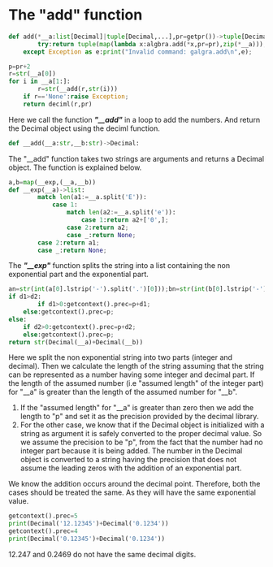 # The "add" function


```python
def add(*__a:list[Decimal]|tuple[Decimal,...],pr=getpr())->tuple[Decimal,...]:
		try:return tuple(map(lambda x:algbra.add(*x,pr=pr),zip(*__a)));
    except Exception as e:print("Invalid command: galgra.add\n",e);
```

```python
p=pr+2
r=str(__a[0])
for i in __a[1:]:
		r=str(__add(r,str(i)))
    if r=='None':raise Exception;
    return deciml(r,pr)
```

Here we call the function ***"__add"*** in a loop to add the numbers. And return the Decimal object using the deciml function.

```python
def __add(__a:str,__b:str)->Decimal:
```

The "__add" function takes two strings are arguments and returns a Decimal object. The function is explained below.

```python
a,b=map(__exp,(__a,__b))
def __exp(__a)->list:
		match len(a1:=__a.split('E')):
    		case 1:
        		match len(a2:=__a.split('e')):
            		case 1:return a2+['0',];
                case 2:return a2;
                case _:return None;
      	case 2:return a1;
        case _:return None;
```

The ***"__exp"*** function splits the string into a list containing the non exponential part and the exponential part.

```python
an=str(int(a[0].lstrip('-').split('.')[0]));bn=str(int(b[0].lstrip('-').split('.')[0]));d1=len(an)+int(a[1]);d2=len(bn)+int(b[1]);
if d1>d2:
		if d1>0:getcontext().prec=p+d1;
    else:getcontext().prec=p;
else:
  	if d2>0:getcontext().prec=p+d2;
    else:getcontext().prec=p;
return str(Decimal(__a)+Decimal(__b))
```

Here we split the non exponential string into two parts (integer and decimal). Then we calculate the length of the string assuming that the string can be represented as a number having some integer and decimal part. If the length of the assumed number (i.e "assumed length" of the integer part) for "__a" is greater than the length of the assumed number for "__b".
1. If the "assumed length" for "__a" is greater than zero then we add the length to "p" and set it as the precision provided by the decimal library.
2. For the other case, we know that if the Decimal object is initialized with a string as argument it is safely converted to the proper decimal value. So we assume the precision to be "p", from the fact that the number had no integer part because it is being added. The number in the Decimal object is converted to a string having the precision that does not assume the leading zeros with the addition of an exponential part.

We know the addition occurs around the decimal point. Therefore, both the cases should be treated the same. As they will have the same exponential value.

```python
getcontext().prec=5
print(Decimal('12.12345')+Decimal('0.1234'))
getcontext().prec=4
print(Decimal('0.12345')+Decimal('0.1234'))
```

12.247 and 0.2469 do not have the same decimal digits.
